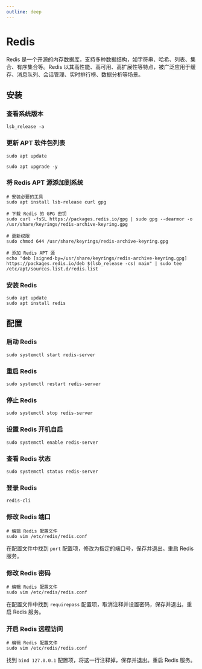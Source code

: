 ```yaml
---
outline: deep
---
```


# Redis

Redis 是一个开源的内存数据库，支持多种数据结构，如字符串、哈希、列表、集合、有序集合等。Redis 以其高性能、高可用、高扩展性等特点，被广泛应用于缓存、消息队列、会话管理、实时排行榜、数据分析等场景。

## 安装

### 查看系统版本

```shell
lsb_release -a
```

### 更新 APT 软件包列表

```shell
sudo apt update

sudo apt upgrade -y
```

### 将 Redis APT 源添加到系统

```shell
# 安装必要的工具
sudo apt install lsb-release curl gpg

# 下载 Redis 的 GPG 密钥
sudo curl -fsSL https://packages.redis.io/gpg | sudo gpg --dearmor -o /usr/share/keyrings/redis-archive-keyring.gpg

# 更新权限
sudo chmod 644 /usr/share/keyrings/redis-archive-keyring.gpg

# 添加 Redis APT 源
echo "deb [signed-by=/usr/share/keyrings/redis-archive-keyring.gpg] https://packages.redis.io/deb $(lsb_release -cs) main" | sudo tee /etc/apt/sources.list.d/redis.list
```

### 安装 Redis

```shell
sudo apt update
sudo apt install redis
```

## 配置

### 启动 Redis

```shell
sudo systemctl start redis-server
```

### 重启 Redis

```shell
sudo systemctl restart redis-server
```

### 停止 Redis

```shell
sudo systemctl stop redis-server
```

### 设置 Redis 开机自启

```shell
sudo systemctl enable redis-server
```

### 查看 Redis 状态

```shell
sudo systemctl status redis-server
```

### 登录 Redis

```shell
redis-cli
```

### 修改 Redis 端口

```shell
# 编辑 Redis 配置文件
sudo vim /etc/redis/redis.conf
```

在配置文件中找到 `port` 配置项，修改为指定的端口号，保存并退出。重启 Redis 服务。

### 修改 Redis 密码

```shell
# 编辑 Redis 配置文件
sudo vim /etc/redis/redis.conf
```

在配置文件中找到 `requirepass` 配置项，取消注释并设置密码，保存并退出。重启 Redis 服务。

### 开启 Redis 远程访问

```shell
# 编辑 Redis 配置文件
sudo vim /etc/redis/redis.conf
```

找到 `bind 127.0.0.1` 配置项，将这一行注释掉，保存并退出。重启 Redis 服务。
